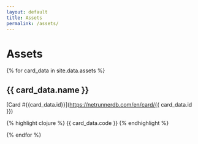 ```yaml
---
layout: default
title: Assets
permalink: /assets/
---
```


# Assets

{% for card_data in site.data.assets %}

## {{ card_data.name }}

[Card #{{card_data.id}}](https://netrunnerdb.com/en/card/{{ card_data.id }})

{% highlight clojure %}
{{ card_data.code }}
{% endhighlight %}

{% endfor %}
